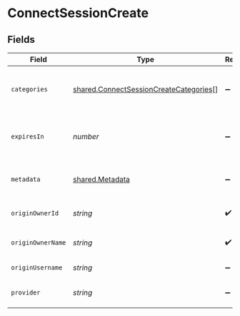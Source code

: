 # ConnectSessionCreate


## Fields

| Field                                                                                                   | Type                                                                                                    | Required                                                                                                | Description                                                                                             | Example                                                                                                 |
| ------------------------------------------------------------------------------------------------------- | ------------------------------------------------------------------------------------------------------- | ------------------------------------------------------------------------------------------------------- | ------------------------------------------------------------------------------------------------------- | ------------------------------------------------------------------------------------------------------- |
| `categories`                                                                                            | [shared.ConnectSessionCreateCategories](../../../sdk/models/shared/connectsessioncreatecategories.md)[] | :heavy_minus_sign:                                                                                      | The categories of the provider to connect to                                                            | ["ats","hris","hrisLegacy","crm","marketing","stackOne"]                                                |
| `expiresIn`                                                                                             | *number*                                                                                                | :heavy_minus_sign:                                                                                      | How long the session should be valid for in seconds                                                     |                                                                                                         |
| `metadata`                                                                                              | [shared.Metadata](../../../sdk/models/shared/metadata.md)                                               | :heavy_minus_sign:                                                                                      | The metadata for the connection                                                                         |                                                                                                         |
| `originOwnerId`                                                                                         | *string*                                                                                                | :heavy_check_mark:                                                                                      | The origin owner identifier                                                                             |                                                                                                         |
| `originOwnerName`                                                                                       | *string*                                                                                                | :heavy_check_mark:                                                                                      | The origin owner name                                                                                   |                                                                                                         |
| `originUsername`                                                                                        | *string*                                                                                                | :heavy_minus_sign:                                                                                      | The origin username                                                                                     |                                                                                                         |
| `provider`                                                                                              | *string*                                                                                                | :heavy_minus_sign:                                                                                      | The provider to connect to                                                                              |                                                                                                         |